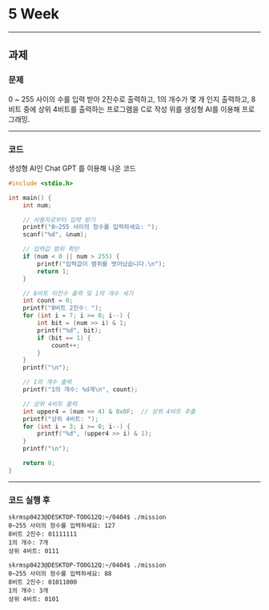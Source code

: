 # 5 Week

* * *

## 과제

### 문제

0 ~ 255 사이의 수를 입력 받아 2진수로 출력하고, 1의 개수가 몇 개 인지 출력하고, 8비트 중에 상위 4비트를 출력하는 프로그램을 C로 작성
위를 생성형 AI를 이용해 프로그래밍.

* * *

### 코드

생성형 AI인 Chat GPT 를 이용해 나온 코드
```C
#include <stdio.h>

int main() {
    int num;

    // 사용자로부터 입력 받기
    printf("0~255 사이의 정수를 입력하세요: ");
    scanf("%d", &num);

    // 입력값 범위 확인
    if (num < 0 || num > 255) {
        printf("입력값이 범위를 벗어났습니다.\n");
        return 1;
    }

    // 8비트 이진수 출력 및 1의 개수 세기
    int count = 0;
    printf("8비트 2진수: ");
    for (int i = 7; i >= 0; i--) {
        int bit = (num >> i) & 1;
        printf("%d", bit);
        if (bit == 1) {
            count++;
        }
    }
    printf("\n");

    // 1의 개수 출력
    printf("1의 개수: %d개\n", count);

    // 상위 4비트 출력
    int upper4 = (num >> 4) & 0x0F;  // 상위 4비트 추출
    printf("상위 4비트: ");
    for (int i = 3; i >= 0; i--) {
        printf("%d", (upper4 >> i) & 1);
    }
    printf("\n");

    return 0;
}
```   

* * *

### 코드 실행 후 

```
skrmsp0423@DESKTOP-TOOG12Q:~/0404$ ./mission
0~255 사이의 정수를 입력하세요: 127
8비트 2진수: 01111111
1의 개수: 7개
상위 4비트: 0111

skrmsp0423@DESKTOP-TOOG12Q:~/0404$ ./mission
0~255 사이의 정수를 입력하세요: 88
8비트 2진수: 01011000
1의 개수: 3개
상위 4비트: 0101
```
